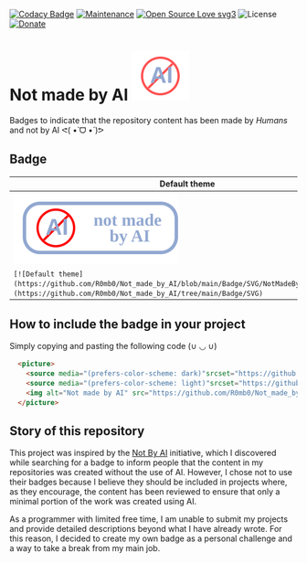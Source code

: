 [![Codacy Badge](https://app.codacy.com/project/badge/Grade/6e08a74393414095bd5a4aefc6e18e0f)](https://app.codacy.com/gh/R0mb0/Not_made_by_AI/dashboard?utm_source=gh&utm_medium=referral&utm_content=&utm_campaign=Badge_grade)
[![Maintenance](https://img.shields.io/badge/Maintained%3F-yes-green.svg)](https://github.com/R0mb0/Not_made_by_AI)
[![Open Source Love svg3](https://badges.frapsoft.com/os/v3/open-source.svg?v=103)](https://github.com/R0mb0/Not_made_by_AI)
![License](https://img.shields.io/badge/license-CC0%201.0-blue.svg?style=plastic)
[![Donate](https://img.shields.io/badge/PayPal-Donate%20to%20Author-blue.svg)](http://paypal.me/R0mb0)

<h1>
  Not made by AI 
  <picture>
    <source media="(prefers-color-scheme: dark)" srcset="https://github.com/R0mb0/Not_made_by_AI/blob/main/ReadMeImgs/NotAiDark.svg">
    <source media="(prefers-color-scheme: light)" srcset="https://github.com/R0mb0/Not_made_by_AI/blob/main/ReadMeImgs/NotAILight.svg">
    <img alt="Not AI" src="https://github.com/R0mb0/Not_made_by_AI/blob/main/ReadMeImgs/NotAIDefault.svg">
  </picture>
</h1>

Badges to indicate that the repository content has been made by _Humans_ and not by AI ᕙ(  •̀ ᗜ •́  )ᕗ 

## Badge

| Default theme  | Light theme | Dark theme |
| -------- | ------- | ------- |
| [![Default theme](https://github.com/R0mb0/Not_made_by_AI/blob/main/Badge/SVG/NotMadeByAIDefault.svg)](https://github.com/R0mb0/Not_made_by_AI/tree/main/Badge/SVG)  | [![Light theme](https://github.com/R0mb0/Not_made_by_AI/blob/main/Badge/SVG/NotMadeByAILight.svg)](https://github.com/R0mb0/Not_made_by_AI/tree/main/Badge/SVG) | [![Dark theme](https://github.com/R0mb0/Not_made_by_AI/blob/main/Badge/SVG/NotMadeByAIDark.svg)](https://github.com/R0mb0/Not_made_by_AI/tree/main/Badge/SVG) |
| `[![Default theme](https://github.com/R0mb0/Not_made_by_AI/blob/main/Badge/SVG/NotMadeByAIDefault.svg)](https://github.com/R0mb0/Not_made_by_AI/tree/main/Badge/SVG)` | `[![Light theme](https://github.com/R0mb0/Not_made_by_AI/blob/main/Badge/SVG/NotMadeByAILight.svg)](https://github.com/R0mb0/Not_made_by_AI/tree/main/Badge/SVG)` | `[![Dark theme](https://github.com/R0mb0/Not_made_by_AI/blob/main/Badge/SVG/NotMadeByAIDark.svg)](https://github.com/R0mb0/Not_made_by_AI/tree/main/Badge/SVG)` | 

## How to include the badge in your project 

Simply copying and pasting the following code (∪ ◡ ∪)

```markdown
  <picture>
    <source media="(prefers-color-scheme: dark)"srcset="https://github.com/R0mb0/Not_made_by_AI/blob/main/Badge/SVG/NotMadeByAIDark.svg">
    <source media="(prefers-color-scheme: light)"srcset="https://github.com/R0mb0/Not_made_by_AI/blob/main/Badge/SVG/NotMadeByAILight.svg">
    <img alt="Not made by AI" src="https://github.com/R0mb0/Not_made_by_AI/blob/main/Badge/SVG/NotMadeByAIDefault.svg">
  </picture>
```
## Story of this repository

This project was inspired by the [Not By AI](https://notbyai.fyi/) initiative, which I discovered while searching for a badge to inform people that the content in my repositories was created without the use of AI. However, I chose not to use their badges because I believe they should be included in projects where, as they encourage, the content has been reviewed to ensure that only a minimal portion of the work was created using AI.

As a programmer with limited free time, I am unable to submit my projects and provide detailed descriptions beyond what I have already wrote. For this reason, I decided to create my own badge as a personal challenge and a way to take a break from my main job.


